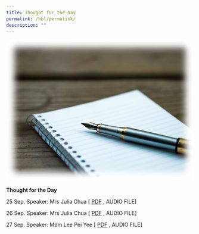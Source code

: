 ```yaml
---
title: Thought for the Day
permalink: /hbl/permalink/
description: ""
---
```

![](/images/totd2023.jpg)

**Thought for the Day**

25 Sep. Speaker: Mrs Julia Chua
[ [PDF](/files/tftd_psle%20study%20break%201_julia.pdf) , AUDIO FILE]

26 Sep. Speaker: Mrs Julia Chua
[ [PDF](/files/tftd_psle%20study%20break%202_julia.pdf) , AUDIO FILE]

27 Sep. Speaker: Mdm Lee Pei Yee
[ [PDF](/files/tftd_psle%20study%20break%203_py.pdf) , AUDIO FILE]